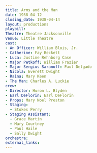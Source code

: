 ```yaml
---
title: Arms and the Man
date: 1938-04-12
closing_date: 1938-04-14
layout: productions
playbill:
Theatre: Theatre Jacksonville
Venue: Little Theatre
cast:
- An Officer: William Blois, Jr.
- Catherine: Fay Beckett
- Luca: Justine Rehnborg Case
- Major Petkoff: William Frazier
- Major Sergius Saranoff: Paul Delgado
- Nicola: Everett Dwight
- Raina: Mary Keen
- The Man: Charles A. Luckie
crew:
- Director: Huron L. Blyden
- Earl DeFlorin: Earl DeFlorin
- Props: Mary Noel Preston
- Staging:
  - Stokes Perry
- Staging Assistant:
  - Grace Martin
  - Mary Courtney
  - Paul Haile
  - Sally Dwight
orchestra:
external_links:
---
```


